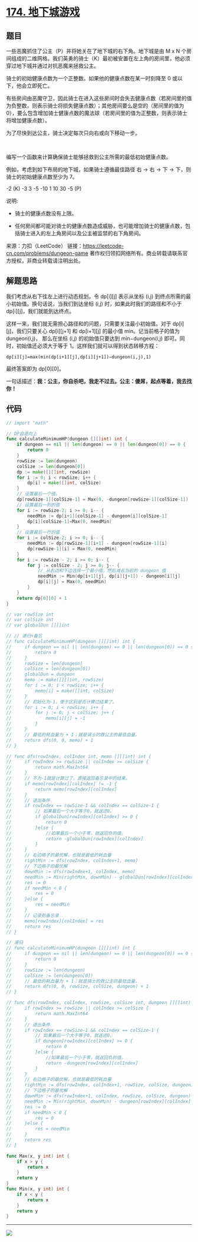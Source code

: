# [174. 地下城游戏](https://leetcode-cn.com/problems/dungeon-game/)



## 题目

一些恶魔抓住了公主（P）并将她关在了地下城的右下角。地下城是由 M x N 个房间组成的二维网格。我们英勇的骑士（K）最初被安置在左上角的房间里，他必须穿过地下城并通过对抗恶魔来拯救公主。

骑士的初始健康点数为一个正整数。如果他的健康点数在某一时刻降至 0 或以下，他会立即死亡。

有些房间由恶魔守卫，因此骑士在进入这些房间时会失去健康点数（若房间里的值为负整数，则表示骑士将损失健康点数）；其他房间要么是空的（房间里的值为 0），要么包含增加骑士健康点数的魔法球（若房间里的值为正整数，则表示骑士将增加健康点数）。

为了尽快到达公主，骑士决定每次只向右或向下移动一步。

 

编写一个函数来计算确保骑士能够拯救到公主所需的最低初始健康点数。

例如，考虑到如下布局的地下城，如果骑士遵循最佳路径 右 -> 右 -> 下 -> 下，则骑士的初始健康点数至少为 7。

-2 (K)	-3	3
-5	-10	1
10	30	-5 (P)
 

说明:

- 骑士的健康点数没有上限。

- 任何房间都可能对骑士的健康点数造成威胁，也可能增加骑士的健康点数，包括骑士进入的左上角房间以及公主被监禁的右下角房间。

来源：力扣（LeetCode）
链接：https://leetcode-cn.com/problems/dungeon-game
著作权归领扣网络所有。商业转载请联系官方授权，非商业转载请注明出处。



## 解题思路

我们考虑从右下往左上进行动态规划。令 dp[i][j] 表示从坐标 (i,j) 到终点所需的最小初始值。换句话说，当我们到达坐标 (i,j) 时，如果此时我们的路径和不小于 dp[i][j]，我们就能到达终点。

这样一来，我们就无需担心路径和的问题，只需要关注最小初始值。对于 dp[i][j]，我们只要关心 dp[i][j+1] 和 dp[i+1][j] 的最小值 min。记当前格子的值为 dungeon(i,j)，
那么在坐标 (i,j) 的初始值只要达到 min−dungeon(i,j) 即可。同时，初始值还必须大于等于 1。这样我们就可以得到状态转移方程：

`dp[i][j]=max(min(dp[i+1][j],dp[i][j+1])−dungeon(i,j),1)`

最终答案即为 dp[0][0]。

一句话描述：**我：公主，你自杀吧，我走不过去。公主：傻屌，起点等着，我去找你！**



## 代码

```go
// import "math"

// DP自底向上
func calculateMinimumHP(dungeon [][]int) int {
    if dungeon == nil || len(dungeon) == 0 || len(dungeon[0]) == 0 {
        return 0
    }
    rowSize := len(dungeon)
    colSize := len(dungeon[0])
    dp := make([][]int, rowSize)
    for i := 0; i < rowSize; i++ {
        dp[i] = make([]int, colSize)
    }
    // 设置最后一个值。
    dp[rowSize-1][colSize-1] = Max(0, -dungeon[rowSize-1][colSize-1])
    // 设置最后一列的值
    for i := rowSize-2; i >= 0; i-- {
        needMin := dp[i+1][colSize-1] - dungeon[i][colSize-1]
        dp[i][colSize-1]=Max(0, needMin)
    }
    // 设置最后一行的值
    for i := colSize-2; i >= 0; i-- {
        needMin := dp[rowSize-1][i+1] - dungeon[rowSize-1][i]
        dp[rowSize-1][i] = Max(0, needMin)
    }
    for i := rowSize - 2; i >= 0; i-- {
        for j := colSize - 2; j >= 0; j-- {
            // 从右边和下边选择一个最小值，然后减去当前的 dungeon 值
            needMin := Min(dp[i+1][j], dp[i][j+1]) - dungeon[i][j]
            dp[i][j] = Max(0, needMin)
        }
    }
    return dp[0][0] + 1
}

// var rowSize int
// var colSize int
// var globalDun [][]int

// // 递归+备忘
// func calculateMinimumHP(dungeon [][]int) int {
//     if dungeon == nil || len(dungeon) == 0 || len(dungeon[0]) == 0 {
//         return 0
//     }
//     rowSize = len(dungeon)
//     colSize = len(dungeon[0])
//     globalDun = dungeon
//     memo := make([][]int, rowSize)
//     for i := 0; i < rowSize; i++ {
//         memo[i] = make([]int, colSize)
//     }
//     // 初始化为-1，便于区别是否计算过结果了。
//     for i := 0; i < rowSize; i++ {
//         for j := 0; j < colSize; j++ {
//             memo[i][j] = -1
//         }
//     }
//     // 最低的耗血量为 + 1；就是骑士的救公主的最低血量。
//     return dfs(0, 0, memo) + 1
// }

// func dfs(rowIndex, colIndex int, memo [][]int) int {
//     if rowIndex >= rowSize || colIndex >= colSize {
//         return math.MaxInt64
//     }
//     // 不为-1就是计算过了，直接返回备忘录中的结果。
//     if memo[rowIndex][colIndex] != -1 {
//         return memo[rowIndex][colIndex]
//     }
//     // 退出条件
//     if rowIndex == rowSize-1 && colIndex == colSize-1 {
//         // 如果最后一个大于等于0，就返还0。
//         if globalDun[rowIndex][colIndex] >= 0 {
//             return 0
//         }else {
//             //如果最后一个小于零，就返回负的值。
//             return -globalDun[rowIndex][colIndex]
//         }
//     }
//     // 右边格子的最优解，也就是最低的耗血量
//     rightMin := dfs(rowIndex, colIndex+1, memo)
//     // 下边格子的最优解
//     downMin := dfs(rowIndex+1, colIndex, memo)
//     needMin := Min(rightMin, downMin) - globalDun[rowIndex][colIndex]
//     res := 0
//     if needMin < 0 {
//         res = 0
//     }else {
//         res = needMin
//     }
//     // 记录到备忘录
//     memo[rowIndex][colIndex] = res
//     return res
// }

// 递归
// func calculateMinimumHP(dungeon [][]int) int {
//     if dungeon == nil || len(dungeon) == 0 || len(dungeon[0]) == 0 {
//         return 0
//     }
//     rowSize := len(dungeon)
//     colSize := len(dungeon[0])
//     // 最低的耗血量为 + 1；就是骑士的救公主的最低血量。
//     return dfs(0, 0, rowSize, colSize, dungeon) + 1
// }

// func dfs(rowIndex, colIndex, rowSize, colSize int, dungeon [][]int) int {
//     if rowIndex >= rowSize || colIndex >= colSize {
//         return math.MaxInt64
//     }
//     // 退出条件
//     if rowIndex == rowSize-1 && colIndex == colSize-1 {
//         // 如果最后一个大于等于0，就返还0。
//         if dungeon[rowIndex][colIndex] >= 0 {
//             return 0
//         }else {
//             //如果最后一个小于零，就返回负的值。
//             return -dungeon[rowIndex][colIndex]
//         }
//     }
//     // 右边格子的最优解，也就是最低的耗血量
//     rightMin := dfs(rowIndex, colIndex+1, rowSize, colSize, dungeon)
//     // 下边格子的最优解
//     downMin := dfs(rowIndex+1, colIndex, rowSize, colSize, dungeon)
//     needMin := Min(rightMin, downMin) - dungeon[rowIndex][colIndex]
//     res := 0
//     if needMin < 0 {
//         res = 0
//     }else {
//         res = needMin
//     }
//     return res
// }

func Max(x, y int) int {
    if x > y {
        return x
    }
    return y
}
func Min(x, y int) int {
    if x < y {
        return x
    }
    return y
}

```



------

![](http://wesub.ifree258.top/bottomPic.png)
